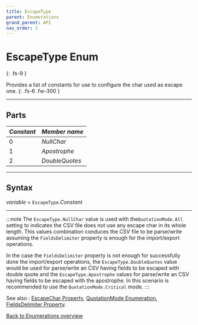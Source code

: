 ```yaml
---
title: EscapeType
parent: Enumerations
grand_parent: API
nav_order: 1
---
```


# EscapeType Enum
{: .fs-9 }

Provides a list of constants for use to configure the char used as escape one.
{: .fs-6 .fw-300 }

---

## Parts

|**_Constant_**|**_Member name_**|
|:----------|:----------|
|0|*NullChar*|
|1|*Apostrophe*|
|2|*DoubleQuotes*|

---

## Syntax

*variable* = `EscapeType`.*Constant*

---

:::note
The `EscapeType.NullChar` value is used with the`QuotationMode.All` setting to indicates the CSV file does not use any escape char in its whole length. This values combination conduces the CSV file to be parse/write assuming the `FieldsDelimiter` property is enough for the import/export operations.

In the case the `FieldsDelimiter` property is not enough for successfully done the import/export operations, the `EscapeType.DoubleQuotes` value would be used for parse/write an CSV having fields to be escaped with double quote and the `EscapeType.Apostrophe` values for parse/write an CSV having fields to be escaped with the apostrophe. In this scenario is recommended to use the `QuotationMode.Critical` mode.
:::

See also
: [EscapeChar Property](https://ws-garcia.github.io/VBA-CSV-interface/api/properties/escapechar.html), [QuotationMode Enumeration](https://ws-garcia.github.io/VBA-CSV-interface/api/enumerations/quotationmode.html), [FieldsDelimiter Property](https://ws-garcia.github.io/VBA-CSV-interface/api/properties/fieldsdelimiter.html).

[Back to Enumerations overview](https://ws-garcia.github.io/VBA-CSV-interface/api/enumerations/)